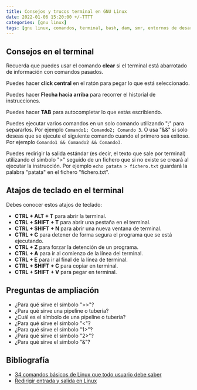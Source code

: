 ```yaml
---
title: Consejos y trucos terminal en GNU Linux
date: 2022-01-06 15:20:00 +/-TTTT
categories: [gnu linux]
tags: [gnu linux, comandos, terminal, bash, dam, smr, entornos de desarrollo, seguridad informática, servicios en red, redes locales]     # TAG names should always be lowercase
---
```


## Consejos en el terminal

Recuerda que puedes usar el comando **clear** si el terminal está abarrotado de información con comandos pasados.

Puedes hacer **click central** en el ratón para pegar lo que está seleccionado.

Puedes hacer **Flecha hacia arriba** para recorrer el historial de instrucciones.

Puedes hacer **TAB** para autocompletar lo que estás escribiendo.

Puedes ejecutar varios comandos en un solo comando utilizando ";" para separarlos. Por ejemplo `Comando1; Comando2; Comando 3`. O usa "&&" si solo deseas que se ejecute el siguiente comando cuando el primero sea exitoso. Por ejemplo `Comando1 && Comando2 && Comando3`.

Puedes redirigir la salida estándar (es decir, el texto que sale por terminal) utilizando el símbolo ">" seguido de un fichero que si no existe se creará al ejecutar la instrucción. Por ejemplo `echo patata > fichero.txt` guardará la palabra "patata" en el fichero "fichero.txt".

## Atajos de teclado en el terminal

Debes conocer estos atajos de teclado:

- **CTRL + ALT + T** para abrir la terminal.
- **CTRL + SHIFT + T** para abrir una pestaña en el terminal.
- **CTRL + SHIFT + N** para abrir una nueva ventana de terminal.
- **CTRL + C** para detener de forma segura el programa que se está ejecutando.
- **CTRL + Z** para forzar la detención de un programa.
- **CTRL + A** para ir al comienzo de la línea del terminal.
- **CTRL + E** para ir al final de la línea de terminal.
- **CTRL + SHIFT + C** para copiar en terminal.
- **CTRL + SHIFT + V** para pegar en terminal.

## Preguntas de ampliación

- ¿Para qué sirve el símbolo ">>"?
- ¿Para qué sirve una pipeline o tubería?
- ¿Cuál es el símbolo de una pipeline o tubería?
- ¿Para qué sirve el símbolo "<"?
- ¿Para qué sirve el símbolo "1>"?
- ¿Para qué sirve el símbolo "2>"?
- ¿Para qué sirve el símbolo "&"?

## Bibliografía

- [34 comandos básicos de Linux que todo usuario debe saber](https://www.hostinger.es/tutoriales/linux-comandos#11-comando-locate)
- [Redirigir entrada y salida en Linux](https://atareao.es/tutorial/terminal/redirigir-entrada-y-salida-en-linux/)

